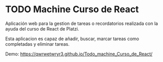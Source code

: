 # TODO Machine Curso de React

Aplicación web para la gestion de tareas o recordatorios realizada con la ayuda del curso de React de Platzi.

Esta aplicacion es capaz de añadir, buscar, marcar tareas como completadas y eliminar tareas.

Demo: https://qwrwetwryr3.github.io/Todo_machine_Curso_de_React/
